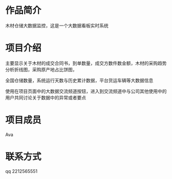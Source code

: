 
# 作品简介

木材仓储大数据监控，这是一个大数据看板实时系统

# 项目介绍

主要显示关于木材的成交合同书，到单数量，成交方数件数金额，木材的采购趋势分析折线图，采购原产地占比饼图，

全国仓储数量，系统运行天数与历史累计数据，平台货运车辆等大数据信息

使用在项目页面中的大数据交流频道按钮，进入到交流频道中与公司其他使用中的用户共同讨论关于数据中的异常或者要点

# 项目成员

Ava

# 联系方式
qq 2212565551

